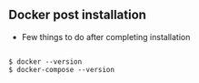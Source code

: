 ##  Docker post installation

* Few things to do after completing installation
<section>
<pre><code data-trim>
$ docker --version 
$ docker-compose --version
</code></pre>
</section>

